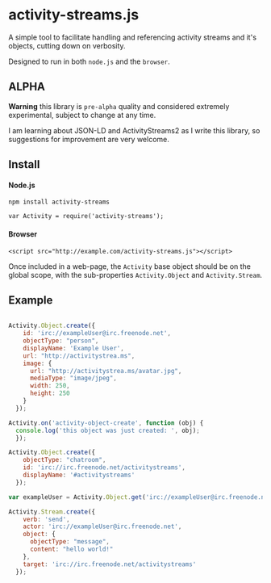 # activity-streams.js

A simple tool to facilitate handling and referencing activity streams and it's objects, cutting down on verbosity.

Designed to run in both `node.js` and the `browser`.

## ALPHA

**Warning** this library is `pre-alpha` quality and considered extremely experimental, subject to change at any time.

I am learning about JSON-LD and ActivityStreams2 as I write this library, so suggestions for improvement are very welcome.


## Install

#### Node.js

`npm install activity-streams`

`var Activity = require('activity-streams');`

#### Browser

`<script src="http://example.com/activity-streams.js"></script>`

Once included in a web-page, the `Activity` base object should be on the global scope, with the sub-properties `Activity.Object` and `Activity.Stream`.


## Example

```javascript

Activity.Object.create({
    id: 'irc://exampleUser@irc.freenode.net',
    objectType: "person",
    displayName: 'Example User',
    url: "http://activitystrea.ms",
    image: {
      url: "http://activitystrea.ms/avatar.jpg",
      mediaType: "image/jpeg",
      width: 250,
      height: 250
    }
  });

Activity.on('activity-object-create', function (obj) {
  console.log('this object was just created: ', obj);
  });

Activity.Object.create({
    objectType: "chatroom",
    id: 'irc://irc.freenode.net/activitystreams',
    displayName: '#activitystreams'
  });

var exampleUser = Activity.Object.get('irc://exampleUser@irc.freenode.net');

Activity.Stream.create({
    verb: 'send',
    actor: 'irc://exampleUser@irc.freenode.net',
    object: {
      objectType: "message",
      content: "hello world!"
    },
    target: 'irc://irc.freenode.net/activitystreams'
  });


